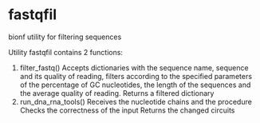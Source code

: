 # fastqfil
bionf utility for filtering sequences

Utility fastqfil contains 2 functions:
1. filter_fastq()
  Accepts dictionaries with the sequence name, sequence and its quality of reading,
filters according to the specified parameters of the percentage of GC nucleotides,
the length of the sequences and the average quality of reading. Returns a filtered dictionary
2. run_dna_rna_tools()
  Receives the nucleotide chains and the procedure
Сhecks the correctness of the input
Returns the changed circuits
